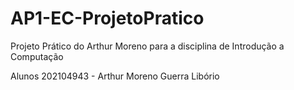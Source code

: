 # AP1-EC-ProjetoPratico
Projeto Prático do Arthur Moreno para a disciplina de Introdução a Computação

Alunos
202104943 - Arthur Moreno Guerra Libório 
